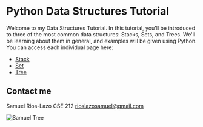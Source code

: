 # Python Data Structures Tutorial

Welcome to my Data Structures Tutorial. In this tutorial, you'll be introduced to three of the most common data structures: Stacks, Sets, and Trees. We'll be learning about them in general, and examples will be given using Python. You can access each individual page here:
- [Stack](1-stack.md)
- [Set](2-set.md)
- [Tree](3-tree.md)

## Contact me

Samuel Rios-Lazo
CSE 212
rioslazosamuel@gmail.com

![Samuel Tree](media/tree_samuel.jpg)
